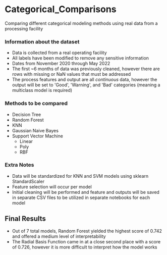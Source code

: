 # Categorical_Comparisons
Comparing different categorical modeling methods using real data from a processing facility

### Information about the dataset
- Data is collected from a real operating facility
- All labels have been modified to remove any sensitive information
- Dates from November 2020 through May 2022
- The first ~6 months of data was previously cleaned, however there are rows with missing or NaN values that must be addressed
- The process features and output are all *continuous* data, however the output will be set to 'Good', 'Warning', and 'Bad' categories (meaning a multiclass model is required)

### Methods to be compared
- Decision Tree
- Random Forest
- KNN
- Gaussian Naive Bayes
- Support Vector Machine
    - Linear
    - Poly
    - RBF

### Extra Notes
- Data will be standardized for KNN and SVM models using sklearn StandardScaler
- Feature selection will occur per model
- Initial cleaning will be performed and feature and outputs will be saved in separate CSV files to be utilized in separate notebooks for each model

## Final Results
- Out of 7 total models, Random Forest yielded the highest score of 0.742 and offered a medium level of interpretability
- The Radial Basis Function came in at a close second place with a score of 0.726, however it is more difficult to interpret how the model works
